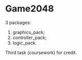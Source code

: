 # Game2048
3 packages: 
1. graphics_pack; 
2. controller_pack; 
3. logic_pack.

Third task (coursework) for credit.
